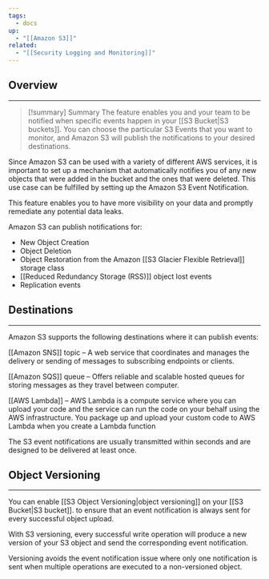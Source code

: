 ```yaml
---
tags:
  - docs
up:
  - "[[Amazon S3]]"
related:
  - "[[Security Logging and Monitoring]]"
---
```

## Overview
___
>[!summary] Summary
>The feature enables you and your team to be notified when specific events happen in your [[S3 Bucket|S3 buckets]]. You can choose the particular S3 Events that you want to monitor, and Amazon S3 will publish the notifications to your desired destinations. 

Since Amazon S3 can be used with a variety of different AWS services, it is important to set up a mechanism that automatically notifies you of any new objects that were added in the bucket and the ones that were deleted. This use case can be fulfilled by setting up the Amazon S3 Event Notification.

This feature enables you to have more visibility on your data and promptly remediate any potential data leaks. 

Amazon S3 can publish notifications for:

- New Object Creation
- Object Deletion
- Object Restoration from the Amazon [[S3 Glacier Flexible Retrieval]] storage class
- [[Reduced Redundancy Storage (RSS)]] object lost events
- Replication events

## Destinations
___
Amazon S3 supports the following destinations where it can publish events:

[[Amazon SNS]] topic – A web service that coordinates and manages the delivery or sending of messages to subscribing endpoints or clients.

[[Amazon SQS]] queue – Offers reliable and scalable hosted queues for storing messages as they travel between computer.

[[AWS Lambda]] – AWS Lambda is a compute service where you can upload your code and the service can run the code on your behalf using the AWS infrastructure. You package up and upload your custom code to AWS Lambda when you create a Lambda function

The S3 event notifications are usually transmitted within seconds and are designed to be delivered at least once. 

## Object Versioning
___
You can enable [[S3 Object Versioning|object versioning]] on your [[S3 Bucket|S3 bucket]]. to ensure that an event notification is always sent for every successful object upload. 

With S3 versioning, every successful write operation will produce a new version of your S3 object and send the corresponding event notification. 

Versioning avoids the event notification issue where only one notification is sent when multiple operations are executed to a non-versioned object. 

